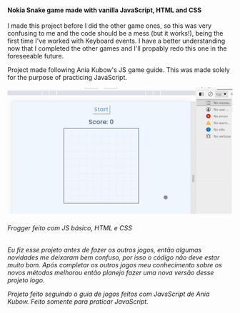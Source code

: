 
#### Nokia Snake game made with vanilla JavaScript, HTML and CSS

I made this project before I did the other game ones, so this was very confusing to me and the code should be a mess (but it works!), 
being the first time I've worked with Keyboard events. I have a better understanding now that I completed the other games and I'll propably redo this one
in the foreseeable future.

Project made following Ania Kubow's JS game guide. This was made solely for the purpose of practicing JavaScript. 

![Result](teste.gif)
	
######  _Frogger feito com JS básico, HTML e CSS_

_Eu fiz esse projeto antes de fazer os outros jogos, então algumas novidades me deixaram bem confuso, por isso o código não deve estar muito bom. 
Após completar os outros jogos meu conhecimento sobre os novos métodos melhorou então planejo fazer uma nova versão desse projeto logo._

_Projeto feito seguindo o guia de jogos feitos com JavsScript de Ania Kubow. Feito somente para praticar JavaScript._

